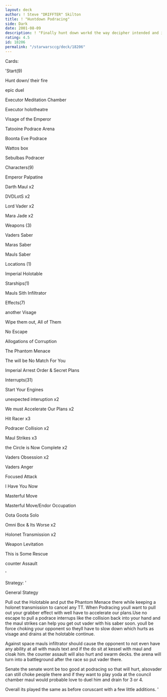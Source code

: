 ```yaml
---
layout: deck
author: ! Steve "DRIFFTER" Skilton
title: ! "Huntdown Podracing"
side: Dark
date: 2001-08-09
description: ! "Finally hunt down workd the way decipher intended and it duels just as well as it races."
rating: 4.5
id: 18206
permalink: "/starwarsccg/deck/18206"
---
```

Cards: 

'Start(9)

Hunt down/ their fire

epic duel

Executor Meditation Chamber

Executor holotheatre

Visage of the Emperor

Tatooine Podrace Arena

Boonta Eve Podrace

Wattos box

Sebulbas Podracer


Characters(9)

Emperor Palpatine

Darth Maul x2

DVDLotS x2

Lord Vader x2

Mara Jade x2


Weapons (3)

Vaders Saber

Maras Saber

Mauls Saber


Locations (1)

Imperial Holotable


Starships(1)

Mauls Sith Infiltrator


Effects(7)

another Visage

Wipe them out, All of Them

No Escape

Allogations of Corruption

The Phantom Menace

The will be No Match For You

Imperial Arrest Order & Secret Plans


Interrupts(31)

Start Your Engines

unexpected interuption x2

We must Accelerate Our Plans x2

Hit Racer x3

Podracer Collision x2

Maul Strikes x3

the Circle is Now Complete x2

Vaders Obsession x2

Vaders Anger 

Focused Attack

I Have You Now 

Masterful Move 

Masterful Move/Endor Occupation

Oota Goota Solo

Omni Box & Its Worse x2

Holonet Transmission x2

Weapon Levitation

This is Some Rescue

counter Assault

'

Strategy: '

General Stategy

Pull out the Holotable and put the Phantom Menace there while keeping a holonet transmission to cancel any TT. When Podracing youll want to pull out your grabber effect with well have to accelerate our plans.Use no escape to pull a podrace interrups like the collision back into your hand and the maul strikes can help you get out vader with his saber soon. youll be force choking your opponent so theyll have to slow down which hurts as visage and drains at the holotable continue. 


Against space mauls infiltrator should cause the opponent to not even have any ability at all with mauls text and if the do sit at kessel with maul and cloak him. the counter assault will also hurt and swarm decks. the arena will turn into a battleground after the race so put vader there.


Senate the senate wont be too good at podracing so that will hurt, alsovader can still choke people there and if they want to play yoda at the council chamber maul would probable love to duel him and drain for 3 or 4.


Overall its played the same as before coruscant with a few little additions. '
